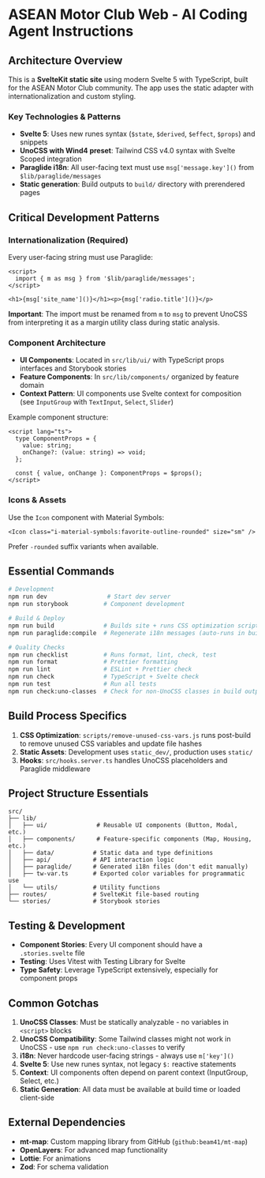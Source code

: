 # ASEAN Motor Club Web - AI Coding Agent Instructions

## Architecture Overview

This is a **SvelteKit static site** using modern Svelte 5 with TypeScript, built for the ASEAN Motor Club community. The app uses the static adapter with internationalization and custom styling.

### Key Technologies & Patterns

- **Svelte 5**: Uses new runes syntax (`$state`, `$derived`, `$effect`, `$props`) and snippets
- **UnoCSS with Wind4 preset**: Tailwind CSS v4.0 syntax with Svelte Scoped integration
- **Paraglide i18n**: All user-facing text must use `msg['message.key']()` from `$lib/paraglide/messages`
- **Static generation**: Build outputs to `build/` directory with prerendered pages

## Critical Development Patterns

### Internationalization (Required)

Every user-facing string must use Paraglide:

```svelte
<script>
  import { m as msg } from '$lib/paraglide/messages';
</script>

<h1>{msg['site_name']()}</h1><p>{msg['radio.title']()}</p>
```

**Important**: The import must be renamed from `m` to `msg` to prevent UnoCSS from interpreting it as a margin utility class during static analysis.

### Component Architecture

- **UI Components**: Located in `src/lib/ui/` with TypeScript props interfaces and Storybook stories
- **Feature Components**: In `src/lib/components/` organized by feature domain
- **Context Pattern**: UI components use Svelte context for composition (see `InputGroup` with `TextInput`, `Select`, `Slider`)

Example component structure:

```svelte
<script lang="ts">
  type ComponentProps = {
    value: string;
    onChange?: (value: string) => void;
  };

  const { value, onChange }: ComponentProps = $props();
</script>
```

### Icons & Assets

Use the `Icon` component with Material Symbols:

```svelte
<Icon class="i-material-symbols:favorite-outline-rounded" size="sm" />
```

Prefer `-rounded` suffix variants when available.

## Essential Commands

```bash
# Development
npm run dev                 # Start dev server
npm run storybook          # Component development

# Build & Deploy
npm run build              # Builds site + runs CSS optimization script
npm run paraglide:compile  # Regenerate i18n messages (auto-runs in build)

# Quality Checks
npm run checklist          # Runs format, lint, check, test
npm run format             # Prettier formatting
npm run lint               # ESLint + Prettier check
npm run check              # TypeScript + Svelte check
npm run test               # Run all tests
npm run check:uno-classes  # Check for non-UnoCSS classes in build output
```

## Build Process Specifics

1. **CSS Optimization**: `scripts/remove-unused-css-vars.js` runs post-build to remove unused CSS variables and update file hashes
2. **Static Assets**: Development uses `static_dev/`, production uses `static/`
3. **Hooks**: `src/hooks.server.ts` handles UnoCSS placeholders and Paraglide middleware

## Project Structure Essentials

```
src/
├── lib/
│   ├── ui/              # Reusable UI components (Button, Modal, etc.)
│   ├── components/      # Feature-specific components (Map, Housing, etc.)
│   ├── data/           # Static data and type definitions
│   ├── api/            # API interaction logic
│   ├── paraglide/      # Generated i18n files (don't edit manually)
│   ├── tw-var.ts       # Exported color variables for programmatic use
│   └── utils/          # Utility functions
├── routes/             # SvelteKit file-based routing
└── stories/            # Storybook stories
```

## Testing & Development

- **Component Stories**: Every UI component should have a `.stories.svelte` file
- **Testing**: Uses Vitest with Testing Library for Svelte
- **Type Safety**: Leverage TypeScript extensively, especially for component props

## Common Gotchas

1. **UnoCSS Classes**: Must be statically analyzable - no variables in `<script>` blocks
2. **UnoCSS Compatibility**: Some Tailwind classes might not work in UnoCSS - use `npm run check:uno-classes` to verify
3. **i18n**: Never hardcode user-facing strings - always use `m['key']()`
4. **Svelte 5**: Use new runes syntax, not legacy `$:` reactive statements
5. **Context**: UI components often depend on parent context (InputGroup, Select, etc.)
6. **Static Generation**: All data must be available at build time or loaded client-side

## External Dependencies

- **mt-map**: Custom mapping library from GitHub (`github:beam41/mt-map`)
- **OpenLayers**: For advanced map functionality
- **Lottie**: For animations
- **Zod**: For schema validation
